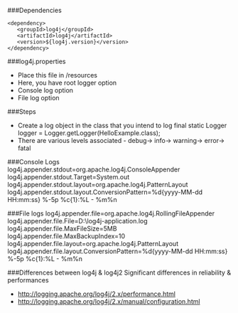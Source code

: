 ###Dependencies

    <dependency>
       <groupId>log4j</groupId>
       <artifactId>log4j</artifactId>
       <version>${log4j.version}</version>
    </dependency>


###log4j.properties
* Place this file in /resources
* Here, you have root logger option
* Console log option
* File log option

###Steps
* Create a log object in the class that you intend to log
final static Logger logger = Logger.getLogger(HelloExample.class);
* There are various levels associated - debug-> info-> warning-> error-> fatal

###Console Logs
log4j.appender.stdout=org.apache.log4j.ConsoleAppender
log4j.appender.stdout.Target=System.out
log4j.appender.stdout.layout=org.apache.log4j.PatternLayout
log4j.appender.stdout.layout.ConversionPattern=%d{yyyy-MM-dd HH:mm:ss} %-5p %c{1}:%L - %m%n

###File logs
log4j.appender.file=org.apache.log4j.RollingFileAppender
log4j.appender.file.File=D:\\log4j-application.log
log4j.appender.file.MaxFileSize=5MB
log4j.appender.file.MaxBackupIndex=10
log4j.appender.file.layout=org.apache.log4j.PatternLayout
log4j.appender.file.layout.ConversionPattern=%d{yyyy-MM-dd HH:mm:ss} %-5p %c{1}:%L - %m%n


###Differences between log4j & log4j2
Significant differences in reliability & performances
* http://logging.apache.org/log4j/2.x/performance.html
* http://logging.apache.org/log4j/2.x/manual/configuration.html